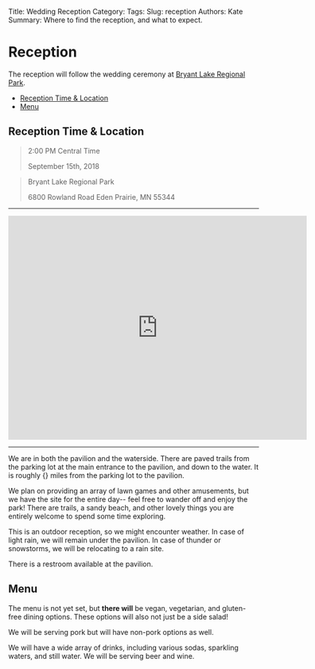 Title: Wedding Reception
Category: 
Tags: 
Slug: reception
Authors: Kate
Summary: Where to find the reception, and what to expect.


# Reception 

The reception will follow the wedding ceremony at [Bryant Lake Regional Park](https://threeriversparks.org/location/bryant-lake-regional-park).

<!-- MarkdownTOC -->

- [Reception Time & Location](#reception-time--location)
- [Menu](#menu)

<!-- /MarkdownTOC -->

<a name="reception-time--location"></a>

<a name="reception-time--location"></a>
## Reception Time & Location

> 2:00 PM Central Time
> 
> September 15th, 2018


> Bryant Lake Regional Park 
> 
> 6800 Rowland Road Eden Prairie, MN 55344 

---

<div class="google-maps">
    <iframe src="https://maps.google.com/maps?q=6800%20Rowland%20Road%20Eden%20Prairie%2C%20MN%2055344&t=&z=14&ie=UTF8&iwloc=&output=embed" width="600" height="450" frameborder="0" style="border:0"></iframe>
</div>

---

We are in both the pavilion and the waterside. There are paved trails from the parking lot at the main entrance to the pavilion, and down to the water. It is roughly {} miles from the parking lot to the pavilion.

We plan on providing an array of lawn games and other amusements, but we have the site for the entire day-- feel free to wander off and enjoy the park! There are trails, a sandy beach, and other lovely things you are entirely welcome to spend some time exploring.

This is an outdoor reception, so we might encounter weather. In case of light rain, we will remain under the pavilion. In case of thunder or snowstorms, we will be relocating to a rain site. 


There is a restroom available at the pavilion. 


<a name="menu"></a>
## Menu

The menu is not yet set, but **there will** be vegan, vegetarian, and gluten-free dining options. These options will also not just be a side salad! 


We will be serving pork but will have non-pork options as well. 


We will have a wide array of drinks, including various sodas, sparkling waters, and still water. We will be serving beer and wine. 




